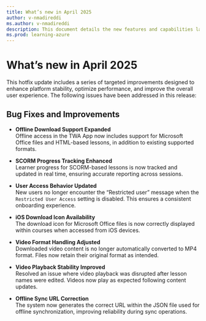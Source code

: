 ```yaml
---
title: What’s new in April 2025
author: v-nmadireddi
ms.author: v-nmadireddi
description: This document details the new features and capabilities launched on the Microsoft Community Training platform in May 2025. 
ms.prod: learning-azure
---
```


# What’s new in April 2025

This hotfix update includes a series of targeted improvements designed to enhance platform stability, optimize performance, and improve the overall user experience. The following issues have been addressed in this release:


## Bug Fixes and Improvements

- **Offline Download Support Expanded**  
  Offline access in the TWA App now includes support for Microsoft Office files and HTML-based lessons, in addition to existing supported formats.

- **SCORM Progress Tracking Enhanced**  
  Learner progress for SCORM-based lessons is now tracked and updated in real time, ensuring accurate reporting across sessions.

- **User Access Behavior Updated**  
  New users no longer encounter the “Restricted user” message when the `Restricted User Access` setting is disabled. This ensures a consistent onboarding experience.

- **iOS Download Icon Availability**  
  The download icon for Microsoft Office files is now correctly displayed within courses when accessed from iOS devices.

- **Video Format Handling Adjusted**  
  Downloaded video content is no longer automatically converted to MP4 format. Files now retain their original format as intended.

- **Video Playback Stability Improved**  
  Resolved an issue where video playback was disrupted after lesson names were edited. Videos now play as expected following content updates.

- **Offline Sync URL Correction**  
  The system now generates the correct URL within the JSON file used for offline synchronization, improving reliability during sync operations.

